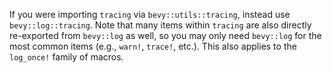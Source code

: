 If you were importing `tracing` via `bevy::utils::tracing`, instead use `bevy::log::tracing`. Note that many items within `tracing` are also directly re-exported from `bevy::log` as well, so you may only need `bevy::log` for the most common items  (e.g., `warn!`, `trace!`, etc.). This also applies to the `log_once!` family of macros.
